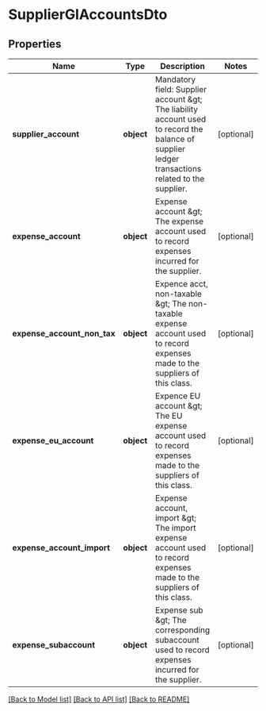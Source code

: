 # SupplierGlAccountsDto

## Properties
Name | Type | Description | Notes
------------ | ------------- | ------------- | -------------
**supplier_account** | **object** | Mandatory field: Supplier account &amp;gt; The liability account used to record the balance of supplier ledger transactions related to the supplier. | [optional] 
**expense_account** | **object** | Expense account &amp;gt; The expense account used to record expenses incurred for the supplier. | [optional] 
**expense_account_non_tax** | **object** | Expence acct, non-taxable &amp;gt; The non-taxable expense account used to record expenses made to the suppliers of this class. | [optional] 
**expense_eu_account** | **object** | Expence EU account &amp;gt; The EU expense account used to record expenses made to the suppliers of this class. | [optional] 
**expense_account_import** | **object** | Expense account, import &amp;gt; The import expense account used to record expenses made to the suppliers of this class. | [optional] 
**expense_subaccount** | **object** | Expense sub &amp;gt; The corresponding subaccount used to record expenses incurred for the supplier. | [optional] 

[[Back to Model list]](../README.md#documentation-for-models) [[Back to API list]](../README.md#documentation-for-api-endpoints) [[Back to README]](../README.md)



